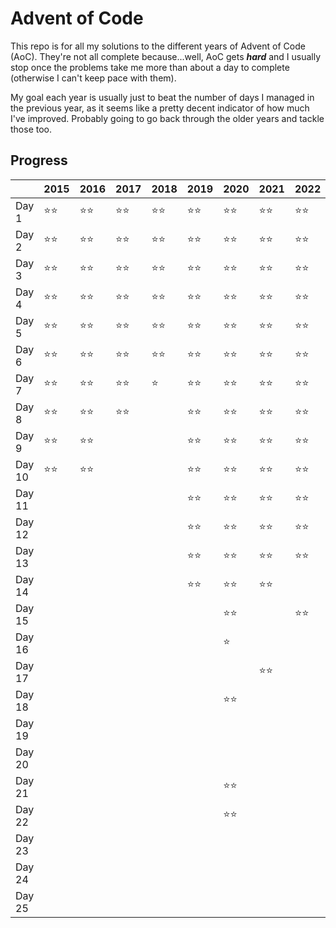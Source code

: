 # Advent of Code

This repo is for all my solutions to the different years of Advent of Code (AoC). They're not all complete because...well, AoC gets **_hard_** and I usually stop once the problems take me more than about a day to complete (otherwise I can't keep pace with them).

My goal each year is usually just to beat the number of days I managed in the previous year, as it seems like a pretty decent indicator of how much I've improved. Probably going to go back through the older years and tackle those too.

## Progress

|        | 2015 | 2016 | 2017 | 2018 | 2019 | 2020 | 2021 | 2022 | 2023   | 2024 |
| ------ | ---- | ---- | ---- | ---- | ---- | ---- | ---- | ---- | ------ | ---- |
| Day 1  | ⭐⭐ | ⭐⭐ | ⭐⭐ | ⭐⭐ | ⭐⭐ | ⭐⭐ | ⭐⭐ | ⭐⭐ | ⭐⭐   | ⭐⭐ |
| Day 2  | ⭐⭐ | ⭐⭐ | ⭐⭐ | ⭐⭐ | ⭐⭐ | ⭐⭐ | ⭐⭐ | ⭐⭐ | ⭐⭐   | ⭐⭐ |
| Day 3  | ⭐⭐ | ⭐⭐ | ⭐⭐ | ⭐⭐ | ⭐⭐ | ⭐⭐ | ⭐⭐ | ⭐⭐ | ⭐⭐   | ⭐⭐ |
| Day 4  | ⭐⭐ | ⭐⭐ | ⭐⭐ | ⭐⭐ | ⭐⭐ | ⭐⭐ | ⭐⭐ | ⭐⭐ | ⭐⭐   | ⭐⭐ |
| Day 5  | ⭐⭐ | ⭐⭐ | ⭐⭐ | ⭐⭐ | ⭐⭐ | ⭐⭐ | ⭐⭐ | ⭐⭐ | ⭐⭐   | ⭐⭐ |
| Day 6  | ⭐⭐ | ⭐⭐ | ⭐⭐ | ⭐⭐ | ⭐⭐ | ⭐⭐ | ⭐⭐ | ⭐⭐ | ⭐⭐   |      |
| Day 7  | ⭐⭐ | ⭐⭐ | ⭐⭐ | ⭐   | ⭐⭐ | ⭐⭐ | ⭐⭐ | ⭐⭐ | ⭐⭐   |      |
| Day 8  | ⭐⭐ | ⭐⭐ | ⭐⭐ |      | ⭐⭐ | ⭐⭐ | ⭐⭐ | ⭐⭐ | ⭐⭐   |      |
| Day 9  | ⭐⭐ | ⭐⭐ |      |      | ⭐⭐ | ⭐⭐ | ⭐⭐ | ⭐⭐ | ⭐⭐   |      |
| Day 10 | ⭐⭐ | ⭐⭐ |      |      | ⭐⭐ | ⭐⭐ | ⭐⭐ | ⭐⭐ |        |      |
| Day 11 |      |      |      |      | ⭐⭐ | ⭐⭐ | ⭐⭐ | ⭐⭐ | ⭐⭐   |      |
| Day 12 |      |      |      |      | ⭐⭐ | ⭐⭐ | ⭐⭐ | ⭐⭐ |        |      |
| Day 13 |      |      |      |      | ⭐⭐ | ⭐⭐ | ⭐⭐ | ⭐⭐ | ⭐⭐   |      |
| Day 14 |      |      |      |      | ⭐⭐ | ⭐⭐ | ⭐⭐ |      |        |      |
| Day 15 |      |      |      |      |      | ⭐⭐ |      | ⭐⭐ | ⭐⭐   |      |
| Day 16 |      |      |      |      |      | ⭐   |      |      | ⭐⭐   |      |
| Day 17 |      |      |      |      |      |      | ⭐⭐ |      |        |      |
| Day 18 |      |      |      |      |      | ⭐⭐ |      |      |        |      |
| Day 19 |      |      |      |      |      |      |      |      |        |      |
| Day 20 |      |      |      |      |      |      |      |      |        |      |
| Day 21 |      |      |      |      |      | ⭐⭐ |      |      |        |      |
| Day 22 |      |      |      |      |      | ⭐⭐ |      |      |        |      |
| Day 23 |      |      |      |      |      |      |      |      | ⭐️⭐️ |      |
| Day 24 |      |      |      |      |      |      |      |      |        |      |
| Day 25 |      |      |      |      |      |      |      |      |        |      |
